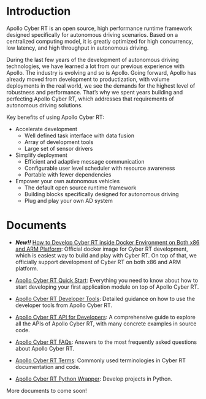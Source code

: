 # Introduction

Apollo Cyber RT is an open source, high performance runtime framework designed specifically for autonomous driving scenarios. Based on a centralized computing model, it is greatly optimized for high concurrency, low latency, and high throughput in autonomous driving.

During the last few years of the development of autonomous driving technologies, we have learned a lot from our previous experience with Apollo. The industry is evolving and so is Apollo. Going forward, Apollo has already moved from development to productization, with volume deployments in the real world, we see the demands for the highest level of robustness and performance. That’s why we spent years building and perfecting Apollo Cyber RT, which addresses that requirements of autonomous driving solutions.

Key benefits of using Apollo Cyber RT:

- Accelerate development
  + Well defined task interface with data fusion
  + Array of development tools
  + Large set of sensor drivers
- Simplify deployment
  + Efficient and adaptive message communication
  + Configurable user level scheduler with resource awareness
  + Portable with fewer dependencies
- Empower your own autonomous vehicles
  + The default open source runtime framework
  + Building blocks specifically designed for autonomous driving
  + Plug and play your own AD system

# Documents

* ***New!!*** [How to Develop Cyber RT inside Docker Environment on Both x86 and ARM Platform](https://github.com/ApolloAuto/apollo/tree/master/docs/cyber/CyberRT_Docker.md): Official docker image for Cyber RT development, which is easiest way to build and play with Cyber RT. On top of that, we officially support development of Cyber RT on both x86 and ARM platform.

* [Apollo Cyber RT Quick Start](https://github.com/ApolloAuto/apollo/tree/master/docs/cyber/CyberRT_Quick_Start.md): Everything you need to know about how to start developing your first application module on top of Apollo Cyber RT.

* [Apollo Cyber RT Developer Tools](https://github.com/ApolloAuto/apollo/tree/master/docs/cyber/CyberRT_Developer_Tools.md): Detailed guidance on how to use the developer tools from Apollo Cyber RT.

* [Apollo Cyber RT API for Developers](https://github.com/ApolloAuto/apollo/tree/master/docs/cyber/CyberRT_API_for_Developers.md): A comprehensive guide to explore all the APIs of Apollo Cyber RT, with many concrete examples in source code.

* [Apollo Cyber RT FAQs](https://github.com/ApolloAuto/apollo/tree/master/docs/cyber/CyberRT_FAQs.md): Answers to the most frequently asked questions about Apollo Cyber RT.

* [Apollo Cyber RT Terms](https://github.com/ApolloAuto/apollo/tree/master/docs/cyber/CyberRT_Terms.md): Commonly used terminologies in Cyber RT documentation and code.

* [Apollo Cyber RT Python Wrapper](python/README.md): Develop projects in Python.

More documents to come soon!
